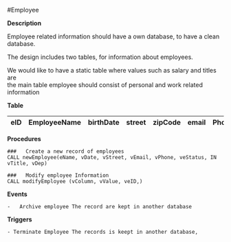 #Employee

**Description**


Employee related information should have a own database, to have a clean database.

The design includes two tables, for information about employees.

We would like to have a static table where values such as salary and titles are<br>
the main table employee should consist of personal and work related information<br>

**Table**

| eID | EmployeeName | birthDate | street | zipCode | email | Phone | eStatus | occupation | hourlyRate | department | hired |
|--- |--- |--- |---	|--- |--- |--- |---	|--- |--- |--- |---	|

**Procedures**

    ###   Create a new record of employees
    CALL newEmployee(eName, vDate, vStreet, vEmail, vPhone, veStatus, IN vTitle, vDep)

    ###   Modify employee Information
    CALL modifyEmployee (vColumn, vValue, veID,)


**Events**

    -   Archive employee The record are kept in another database

**Triggers**

    - Terminate Employee The records is keept in another database, 
